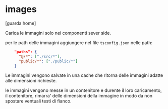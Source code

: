 # images

[guarda home]

Carica le immagini solo nei componenti sever side.

per le path delle immagini aggiungere nel file `tsconfig.json` nelle path:

```json
    "paths": {
      "@/*": ["./src/*"],
      "public/*": ["./public/*"]
    }
```

Le immagini vengono salvate in una cache che ritorna delle immagini adatte alle dimensioni richieste.

le immagini vengono messe in un contenitore e durente il loro caricamento, il contenitore, rimarra' delle dimensioni della immagine in modo da non spostare ventuali testi di fianco.
